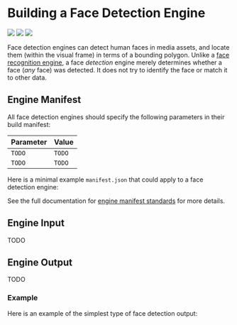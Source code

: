 # Building a Face Detection Engine

![](badge/API/Yes/green)
![](badge/Search/Yes/green)
![](badge/UI/Yes/green)

Face detection engines can detect human faces in media assets, and locate them (within the visual frame) in terms of a bounding polygon.
Unlike a [face recognition engine](/engines/cognitive/biometrics/face-recognition/), a face *detection* engine merely determines whether a face (*any* face) was detected. 
It does not try to identify the face or match it to other data.

## Engine Manifest

All face detection engines should specify the following parameters in their build manifest:

| Parameter | Value |
| --------- | ----- |
| `TODO` | `TODO` |
| `TODO` | `TODO` |

Here is a minimal example `manifest.json` that could apply to a face detection engine:

<!--TODO: Define [](manifest.example.json ':include :type=code javascript')-->

See the full documentation for [engine manifest standards](/engines/standards/engine-manifest/) for more details.

## Engine Input

TODO

## Engine Output

TODO

### Example
Here is an example of the simplest type of face detection output:

[](vtn-standard.example.json ':include :type=code json')
